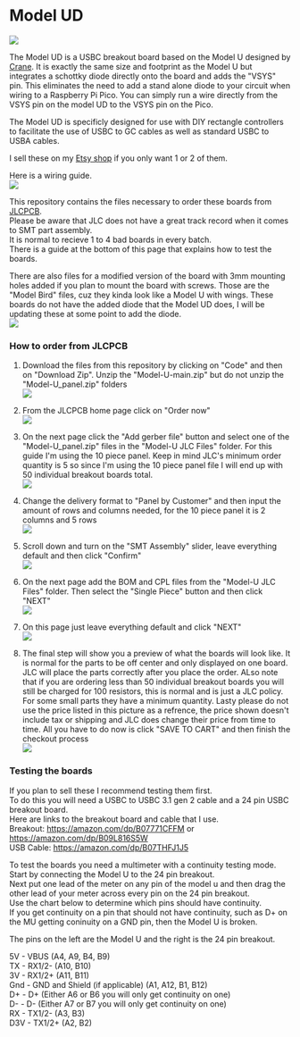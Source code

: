 # Model UD

![](https://raw.githubusercontent.com/HTangl/Model-UD/main/Pictures/Model%20UD%20Front.jpg)  

The Model UD is a USBC breakout board based on the Model U designed by [Crane](https://github.com/Crane1195). It is exactly the same size and footprint as the Model U but integrates a schottky diode directly onto the board and adds the "VSYS" pin. This eliminates the need to add a stand alone diode to your circuit when wiring to a Raspberry Pi Pico. You can simply run a wire directly from the VSYS pin on the model UD to the VSYS pin on the Pico.  

The Model UD is specificly designed for use with DIY rectangle controllers to facilitate the use of USBC to GC cables as well as standard USBC to USBA cables.  

I sell these on my [Etsy shop](https://www.etsy.com/shop/HTangl) if you only want 1 or 2 of them.  

Here is a wiring guide.  
![](https://raw.githubusercontent.com/HTangl/Model-UD/main/Pictures/Model%20UD%20Pico%20Wiring.png)  

This repository contains the files necessary to order these boards from [JLCPCB](https://jlcpcb.com/).  
Please be aware that JLC does not have a great track record when it comes to SMT part assembly.  
It is normal to recieve 1 to 4 bad boards in every batch.  
There is a guide at the bottom of this page that explains how to test the boards.  

There are also files for a modified version of the board with 3mm mounting holes added if you plan to mount the board with screws. Those are the "Model Bird" files, cuz they kinda look like a Model U with wings. These boards do not have the added diode that the Model UD does, I will be updating these at some point to add the diode.  
![](https://raw.githubusercontent.com/HTangl/Model-U/main/Pictures/Model%20Bird%201.png)

### How to order from JLCPCB ###

1. Download the files from this repository by clicking on "Code" and then on "Download Zip". Unzip the "Model-U-main.zip" but do not unzip the "Model-U_panel.zip" folders  
![](https://github.com/HTangl/Model-U/blob/main/JLC%20Ordering%20Guide%20Pics/Step%2000.png?raw=true)  

2. From the JLCPCB home page click on "Order now"  
![](https://github.com/HTangl/Model-U/blob/main/JLC%20Ordering%20Guide%20Pics/Step%2001.png?raw=true)  

3. On the next page click the "Add gerber file" button and select one of the "Model-U_panel.zip" files in the "Model-U JLC Files" folder. For this guide I'm using the 10 piece panel. Keep in mind JLC's minimum order quantity is 5 so since I'm using the 10 piece panel file I will end up with 50 individual breakout boards total.  
![](https://github.com/HTangl/Model-U/blob/main/JLC%20Ordering%20Guide%20Pics/Step%2002.png?raw=true)  

4. Change the delivery format to "Panel by Customer" and then input the amount of rows and columns needed, for the 10 piece panel it is 2 columns and 5 rows  
![](https://github.com/HTangl/Model-U/blob/main/JLC%20Ordering%20Guide%20Pics/Step%2003.png?raw=true)  

5. Scroll down and turn on the "SMT Assembly" slider, leave everything default and then click "Confirm"  
![](https://github.com/HTangl/Model-U/blob/main/JLC%20Ordering%20Guide%20Pics/Step%2004.png?raw=true)  

6. On the next page add the BOM and CPL files from the "Model-U JLC Files" folder. Then select the "Single Piece" button and then click "NEXT"  
![](https://github.com/HTangl/Model-U/blob/main/JLC%20Ordering%20Guide%20Pics/Step%2005.png?raw=true)  

7. On this page just leave everything default and click "NEXT"  
![](https://github.com/HTangl/Model-U/blob/main/JLC%20Ordering%20Guide%20Pics/Step%2006.png?raw=true)  

8. The final step will show you a preview of what the boards will look like. It is normal for the parts to be off center and only displayed on one board. JLC will place the parts correctly after you place the order. ALso note that if you are ordering less than 50 individual breakout boards you will still be charged for 100 resistors, this is normal and is just a JLC policy. For some small parts they have a minimum quantity. Lasty please do not use the price listed in this picture as a refrence, the price shown doesn't include tax or shipping and JLC does change their price from time to time. All you have to do now is click "SAVE TO CART" and then finish the checkout process  
![](https://github.com/HTangl/Model-U/blob/main/JLC%20Ordering%20Guide%20Pics/Step%2007.png?raw=true)  

### Testing the boards ###

If you plan to sell these I recommend testing them first.  
To do this you will need a USBC to USBC 3.1 gen 2 cable and a 24 pin USBC breakout board.  
Here are links to the breakout board and cable that I use.  
Breakout: https://amazon.com/dp/B07771CFFM or https://amazon.com/dp/B09L816S5W  
USB Cable: https://amazon.com/dp/B07THFJ1J5  

To test the boards you need a multimeter with a continuity testing mode.  
Start by connecting the Model U to the 24 pin breakout.  
Next put one lead of the meter on any pin of the model u and then drag the other lead of your meter across every pin on the 24 pin breakout.  
Use the chart below to determine which pins should have continuity.  
If you get continuity on a pin that should not have continuity, such as D+ on the MU getting coninuity on a GND pin, then the Model U is broken.  

The pins on the left are the Model U and the right is the 24 pin breakout.  

5V - VBUS (A4, A9, B4, B9)  
TX - RX1/2- (A10, B10)  
3V - RX1/2+ (A11, B11)  
Gnd - GND and Shield (if applicable) (A1, A12, B1, B12)  
D+ - D+ (Either A6 or B6 you will only get continuity on one)  
D- - D- (Either A7 or B7 you will only get continuity on one)  
RX - TX1/2- (A3, B3)  
D3V - TX1/2+ (A2, B2)  
